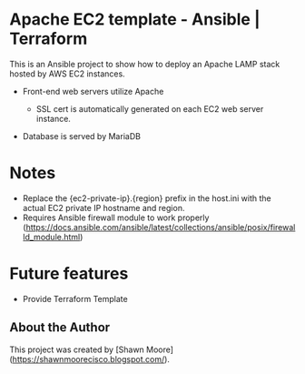 # Apache EC2 template - Ansible | Terraform
This is an Ansible project to show how to deploy an Apache LAMP stack hosted by AWS EC2 instances.

* Front-end web servers utilize Apache
    - SSL cert is automatically generated on each EC2 web server instance.
    
* Database is served by MariaDB


# Notes
* Replace the {ec2-private-ip}.{region}  prefix in the host.ini with the actual EC2 private IP hostname and region.
* Requires Ansible firewall module to work properly (https://docs.ansible.com/ansible/latest/collections/ansible/posix/firewalld_module.html)

# Future features
* Provide Terraform Template

## About the Author
This project was created by [Shawn Moore] (https://shawnmoorecisco.blogspot.com/).
